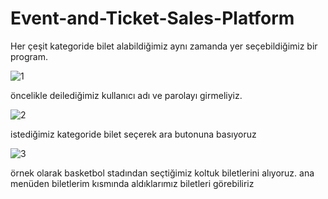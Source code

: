 # Event-and-Ticket-Sales-Platform
Her çeşit kategoride bilet alabildiğimiz aynı zamanda yer seçebildiğimiz bir program.

![1](https://github.com/thykebos/Event-and-Ticket-Sales-Platform/assets/148050997/ee12558b-fa95-452b-b23c-81d906b82fdc)

öncelikle deilediğimiz kullanıcı adı ve parolayı girmeliyiz.

![2](https://github.com/thykebos/Event-and-Ticket-Sales-Platform/assets/148050997/1fdb0c3d-b877-4196-977f-046bc82357d9)

istediğimiz kategoride bilet seçerek ara butonuna basıyoruz

![3](https://github.com/thykebos/Event-and-Ticket-Sales-Platform/assets/148050997/92487141-8627-49e1-ae09-30fe453ec8ab)

örnek olarak basketbol stadından seçtiğimiz koltuk biletlerini alıyoruz. ana menüden biletlerim kısmında aldıklarımız biletleri görebiliriz
